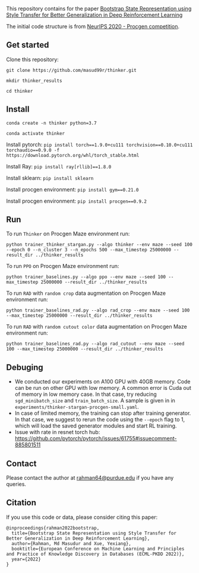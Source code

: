 This repository contains for the paper [Bootstrap State Representation using Style Transfer for Better Generalization in Deep Reinforcement Learning](https://arxiv.org/abs/2207.07749)


The initial code structure is from [NeurIPS 2020 - Procgen competition](https://www.aicrowd.com/challenges/neurips-2020-procgen-competition).
## Get started 
Clone this repository: 

``git clone https://github.com/masud99r/thinker.git``

``mkdir thinker_results``

``cd thinker``

## Install
``conda create -n thinker python=3.7`` 

``conda activate thinker``

Install pytorch: 
``pip install torch==1.9.0+cu111 torchvision==0.10.0+cu111 torchaudio==0.9.0 -f https://download.pytorch.org/whl/torch_stable.html``

Install Ray: 
``pip install ray[rllib]==1.8.0``

Install sklearn: 
``pip install sklearn``

Install procgen environment: 
``pip install gym==0.21.0``


Install procgen environment: 
``pip install procgen==0.9.2``



## Run

To run ``Thinker`` on Procgen Maze environment run:

``python trainer_thinker_stargan.py --algo thinker --env maze --seed 100 --epoch 0 --n_cluster 3 --n_epochs 500 --max_timestep 25000000 --result_dir ../thinker_results``

To run ``PPO`` on Procgen Maze environment run:

``python trainer_baselines.py --algo ppo --env maze --seed 100 --max_timestep 25000000 --result_dir ../thinker_results``

To run ``RAD`` with ``random crop`` data augmentation on Procgen Maze environment run:

``python trainer_baselines_rad.py --algo rad_crop --env maze --seed 100 --max_timestep 25000000 --result_dir ../thinker_results``

To run ``RAD`` with ``random cutout color`` data augmentation on Procgen Maze environment run:

``python trainer_baselines_rad.py --algo rad_cutout --env maze --seed 100 --max_timestep 25000000 --result_dir ../thinker_results``


## Debuging

- We conducted our experiments on A100 GPU with 40GB memory. Code can be run on other GPU with low memory. A common error is Cuda out of memory in low memory case. In that case, try reducing ``sgd_minibatch_size`` and ``train_batch_size``. A sample is given in
in ``experiments/thinker-stargan-procgen-small.yaml``.
- In case of limited memory, the training can stop after training generator. In that case, we suggest to rerun the code using the ``--epoch`` flag to 1, which will load the saved generator modules and start RL training.
- Issue with rate in resnet torch hub: https://github.com/pytorch/pytorch/issues/61755#issuecomment-885801511


## Contact
Please contact the author at rahman64@purdue.edu if you have any queries.

## Citation
If you use this code or data, please consider citing this paper:

```
@inproceedings{rahman2022bootstrap,
  title={Bootstrap State Representation using Style Transfer for Better Generalization in Deep Reinforcement Learning},
  author={Rahman, Md Masudur and Xue, Yexiang},
  booktitle={European Conference on Machine Learning and Principles and Practice of Knowledge Discovery in Databases (ECML-PKDD 2022)},
  year={2022}
}
```